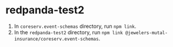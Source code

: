 # redpanda-test2

1. In `coreserv.event-schemas` directory, run `npm link`.
1. In the `redpanda-test2` directory, run `npm link @jewelers-mutal-insurance/coreserv.event-schemas`.
